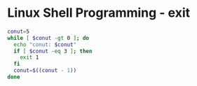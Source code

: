 # Linux Shell Programming - exit

```sh
conut=5
while [ $conut -gt 0 ]; do
  echo "conut: $conut"
  if [ $conut -eq 3 ]; then
    exit 1
  fi
  conut=$((conut - 1))
done
```